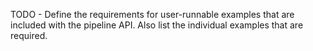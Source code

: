 TODO - Define the requirements for user-runnable examples that are 
included with the pipeline API.
Also list the individual examples that are required.

